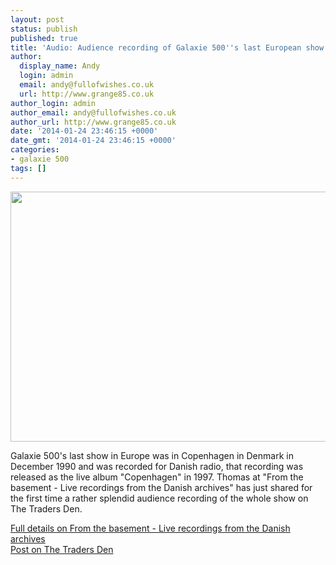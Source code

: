 ```yaml
---
layout: post
status: publish
published: true
title: 'Audio: Audience recording of Galaxie 500''s last European show'
author:
  display_name: Andy
  login: admin
  email: andy@fullofwishes.co.uk
  url: http://www.grange85.co.uk
author_login: admin
author_email: andy@fullofwishes.co.uk
author_url: http://www.grange85.co.uk
date: '2014-01-24 23:46:15 +0000'
date_gmt: '2014-01-24 23:46:15 +0000'
categories:
- galaxie 500
tags: []
---
```

<p><img src="http://media.fullofwishes.co.uk/01-galaxie_500/pictures/galaxie-500-1990-copenhagen-setlist-crop.jpg" width="640" height="400" class="aligncenter" /></p>
<p>Galaxie 500's last show in Europe was in Copenhagen in Denmark in December 1990 and was recorded for Danish radio, that recording was released as the live album "Copenhagen" in 1997. Thomas at "From the basement - Live recordings from the Danish archives" has just shared for the first time a rather splendid audience recording of the whole show on The Traders Den.</p>
<p><a href="http://tdk-c90.blogspot.co.uk/2014/01/1990-12-01-galaxie-500-copenhagen.html?showComment=1390604339652#c1989929547132674508">Full details on From the basement - Live recordings from the Danish archives</a><br />
<a href="http://www.thetradersden.org/forums/showthread.php?t=108649">Post on The Traders Den</a></p>
